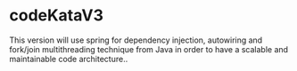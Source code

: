 # codeKataV3
 This version will use spring for dependency injection, autowiring and fork/join multithreading technique from Java in order to have a scalable and maintainable code architecture..
